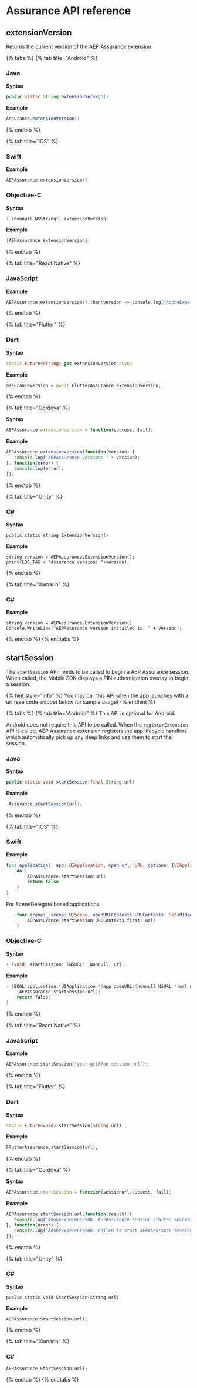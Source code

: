 # Assurance API reference

## extensionVersion

Returns the current version of the AEP Assurance extension

{% tabs %}
{% tab title="Android" %}

### Java

**Syntax**

```java
public static String extensionVersion()
```

**Example**

```java
Assurance.extensionVersion()
```
{% endtab %}

{% tab title="iOS" %}

### Swift

**Example**

```swift
AEPAssurance.extensionVersion()
```

### Objective-C

**Syntax**

```objectivec
+ (nonnull NSString*) extensionVersion;
```

**Example**

```objectivec
[AEPAssurance extensionVersion];
```

{% endtab %}

{% tab title="React Native" %}
### JavaScript

**Example**

```objectivec
AEPAssurance.extensionVersion().then(version => console.log("AdobeExperienceSDK: AEP Assurance version: " + version));
```
{% endtab %}

{% tab title="Flutter" %}

### Dart

**Syntax**

```dart
static Future<String> get extensionVersion async
```

**Example**

```dart
assuranceVersion = await FlutterAssurance.extensionVersion;
```
{% endtab %}

{% tab title="Cordova" %}

**Syntax**

```javascript
AEPAssurance.extensionVersion = function(success, fail);
```

**Example**

```javascript
AEPAssurance.extensionVersion(function(version) {  
   console.log("AEPAssurance version: " + version);
}, function(error) {  
   console.log(error);  
});
```
{% endtab %}

{% tab title="Unity" %}

### C\#

**Syntax**

```text
public static string ExtensionVersion()
```

**Example**

```text
string version = AEPAssurance.ExtensionVersion();
print(LOG_TAG + "Assurance version: "+version);
```
{% endtab %}

{% tab title="Xamarin" %}
### C\#

**Example**

```text
string version = AEPAssurance.ExtensionVersion()  
Console.WriteLine("AEPAssurance version installed is: " + version);
```
{% endtab %}
{% endtabs %}

## startSession

The `startSession` API needs to be called to begin a AEP Assurance session. When called, the Mobile SDK displays a PIN authentication overlay to begin a session.

{% hint style="info" %}
You may call this API when the app launches with a url \(see code snippet below for sample usage\)
{% endhint %}

{% tabs %}
{% tab title="Android" %}
This API is optional for Android.

Android does not require this API to be called. When the `registerExtension` API is called, AEP Assurance extension registers the app lifecycle handlers which automatically pick up any deep links and use them to start the session.

### Java

**Syntax**

```java
public static void startSession(final String url)
```

**Example**

```java
 Assurance.startSession(url);
```
{% endtab %}

{% tab title="iOS" %}

### Swift

**Example**

```swift
func application(_ app: UIApplication, open url: URL, options: [UIApplication.OpenURLOptionsKey : Any] = [:]) -> Bool {
    do {
        AEPAssurance.startSession(url)
        return false
    }
}
```

For SceneDelegate based applications

```swift
    func scene(_ scene: UIScene, openURLContexts URLContexts: Set<UIOpenURLContext>) {
        AEPAssurance.startSession(URLContexts.first!.url)
    }
```

### Objective-C

**Syntax**

```objectivec
+ (void) startSession: (NSURL* _Nonnull) url;
```

**Example**

```objectivec
- (BOOL)application:(UIApplication *)app openURL:(nonnull NSURL *)url options:(nonnull NSDictionary<UIApplicationOpenURLOptionsKey,id> *)options {
    [AEPAssurance startSession:url];
    return false;
}
```

{% endtab %}

{% tab title="React Native" %}
### JavaScript

**Example**

```javascript
AEPAssurance.startSession("your-griffon-session-url");
```
{% endtab %}

{% tab title="Flutter" %}
### Dart

**Syntax**

```dart
static Future<void> startSession(String url);
```

**Example**

```dart
FlutterAssurance.startSession(url);
```
{% endtab %}

{% tab title="Cordova" %}

**Syntax**

```javascript
AEPAssurance.startSession = function(sessionurl,success, fail);
```

**Example**

```javascript
AEPAssurance.startSession(url,function(result) {  
   console.log("AdobeExperenceSDK: AEPAssurance session started succesfully: " + result);
}, function(error) {  
   console.log("AdobeExperenceSDK: Failed to start AEPAssurance session: " + error);
});
```
{% endtab %}

{% tab title="Unity" %}

### C#

**Syntax**

```text
public static void StartSession(string url)
```

**Example**

```text
AEPAssurance.StartSession(url);
```
{% endtab %}

{% tab title="Xamarin" %}
### C#

```text
AEPAssurance.StartSession(url);
```
{% endtab %}
{% endtabs %}

